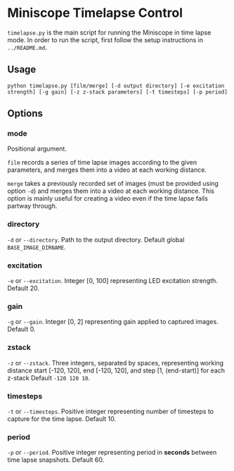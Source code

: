 # Miniscope Timelapse Control

`timelapse.py` is the main script for running the Miniscope in time lapse mode. In order to run the script, first follow the setup instructions in `../README.md`.

## Usage

```
python timelapse.py [film/merge] [-d output directory] [-e excitation strength] [-g gain] [-z z-stack parameters] [-t timesteps] [-p period]
```

## Options

### mode

Positional argument.

`film` records a series of time lapse images according to the given parameters, and merges them into a video at each working distance. 

`merge` takes a previously recorded set of images (must be provided using option `-d`) and merges them into a video at each working distance. This option is mainly useful for creating a video even if the time lapse fails partway through.

### directory

`-d` or `--directory`. Path to the output directory. Default global `BASE_IMAGE_DIRNAME`.

### excitation

`-e` or `--excitation`. Integer [0, 100] representing LED excitation strength. Default 20.

### gain

`-g` or `--gain`. Integer [0, 2] representing gain applied to captured images. Default 0.

### zstack

`-z` or `--zstack`. Three integers, separated by spaces, representing working distance start [-120, 120], end [-120, 120], and step [1, (end-start)] for each z-stack Default `-120 120 10`.

### timesteps

`-t` or `--timesteps`. Positive integer representing number of timesteps to capture for the time lapse. Default 10.

### period

`-p` or `--period`. Positive integer representing period in **seconds** between time lapse snapshots. Default 60. 


